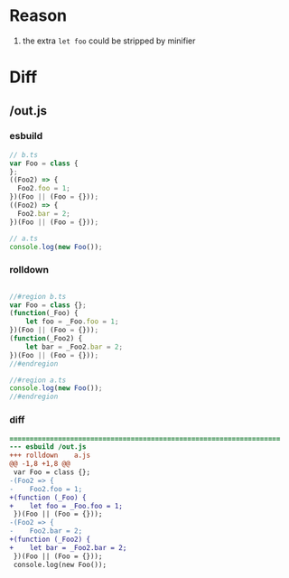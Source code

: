 # Reason
1. the extra `let foo` could be stripped by minifier
# Diff
## /out.js
### esbuild
```js
// b.ts
var Foo = class {
};
((Foo2) => {
  Foo2.foo = 1;
})(Foo || (Foo = {}));
((Foo2) => {
  Foo2.bar = 2;
})(Foo || (Foo = {}));

// a.ts
console.log(new Foo());
```
### rolldown
```js

//#region b.ts
var Foo = class {};
(function(_Foo) {
	let foo = _Foo.foo = 1;
})(Foo || (Foo = {}));
(function(_Foo2) {
	let bar = _Foo2.bar = 2;
})(Foo || (Foo = {}));
//#endregion

//#region a.ts
console.log(new Foo());
//#endregion

```
### diff
```diff
===================================================================
--- esbuild	/out.js
+++ rolldown	a.js
@@ -1,8 +1,8 @@
 var Foo = class {};
-(Foo2 => {
-    Foo2.foo = 1;
+(function (_Foo) {
+    let foo = _Foo.foo = 1;
 })(Foo || (Foo = {}));
-(Foo2 => {
-    Foo2.bar = 2;
+(function (_Foo2) {
+    let bar = _Foo2.bar = 2;
 })(Foo || (Foo = {}));
 console.log(new Foo());

```